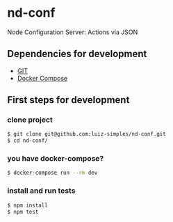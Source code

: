 # nd-conf

Node Configuration Server: Actions via JSON

## Dependencies for development
  * [GIT](https://git-scm.com/)
  * [Docker Compose](https://docs.docker.com/compose/)

## First steps for development

### clone project
```sh
$ git clone git@github.com:luiz-simples/nd-conf.git
$ cd nd-conf/
```

### you have docker-compose?
```sh
$ docker-compose run --rm dev
```

### install and run tests
```sh
$ npm install
$ npm test
```
